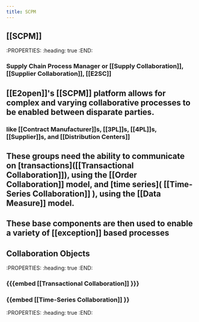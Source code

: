 ```yaml
---
title: SCPM
---
```


## [[SCPM]]
:PROPERTIES:
:heading: true
:END:
### Supply Chain Process Manager or [[Supply Collaboration]], [[Supplier Collaboration]], [[E2SC]]
## [[E2open]]'s [[SCPM]] platform allows for complex and varying collaborative processes to be enabled between disparate parties.
### like [[Contract Manufacturer]]s, [[3PL]]s, [[4PL]]s, [[Supplier]]s, and [[Distribution Centers]]
## These groups need the ability to communicate on [transactions]([[Transactional Collaboration]]), using the [[Order Collaboration]] model, and [time series]( [[Time-Series Collaboration]] ), using the [[Data Measure]] model.
## These base components are then used to enable a variety of [[exception]] based processes
## Collaboration Objects
:PROPERTIES:
:heading: true
:END:
### {{{embed [[Transactional Collaboration]] }}}
### {{embed [[Time-Series Collaboration]] }}
:PROPERTIES:
:heading: true
:END:
####
